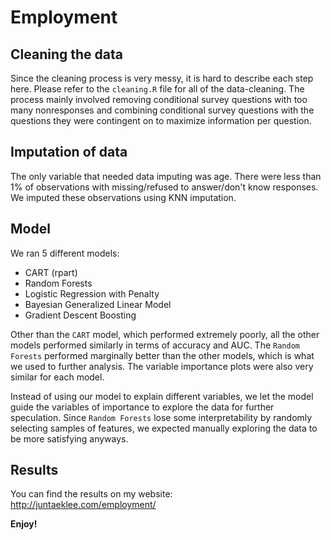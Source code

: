 # Employment

## Cleaning the data  
Since the cleaning process is very messy, it is hard to describe each step here. Please refer to the `cleaning.R` file for all of the data-cleaning. The process mainly involved removing conditional survey questions with too many nonresponses and combining conditional survey questions with the questions they were contingent on to maximize information per question.  

## Imputation of data  
The only variable that needed data imputing was age. There were less than 1% of observations with missing/refused to answer/don't know responses. We imputed these observations using KNN imputation.  

## Model  
We ran 5 different models:
* CART (rpart)  
* Random Forests  
* Logistic Regression with Penalty  
* Bayesian Generalized Linear Model  
* Gradient Descent Boosting  

Other than the `CART` model, which performed extremely poorly, all the other models performed similarly in terms of accuracy and AUC. The `Random Forests` performed marginally better than the other models, which is what we used to further analysis. The variable importance plots were also very similar for each model.  

Instead of using our model to explain different variables, we let the model guide the variables of importance to explore the data for further speculation. Since `Random Forests` lose some interpretability by randomly selecting samples of features, we expected manually exploring the data to be more satisfying anyways.  

## Results  
You can find the results on my website:  
http://juntaeklee.com/employment/  

**Enjoy!**
